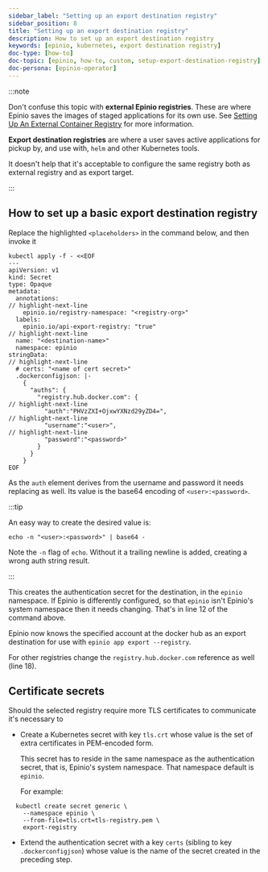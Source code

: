 ```yaml
---
sidebar_label: "Setting up an export destination registry"
sidebar_position: 8
title: "Setting up an export destination registry"
description: How to set up an export destination registry
keywords: [epinio, kubernetes, export destination registry]
doc-type: [how-to]
doc-topic: [epinio, how-to, custom, setup-export-destination-registry]
doc-persona: [epinio-operator]
---
```


:::note

Don't confuse this topic with **external Epinio registries**.
These are where Epinio saves the images of staged applications for its own use.
See [Setting Up An External Container Registry](setup_external_registry.md) for more information.

**Export destination registries** are where a user saves active applications for pickup by, and use with, `helm` and other Kubernetes tools.

It doesn't help that it's acceptable to configure the same registry both as external registry and as export target.

:::

## How to set up a basic export destination registry

Replace the highlighted `<placeholders>` in the command below, and then invoke it

```console showLineNumbers
kubectl apply -f - <<EOF
---
apiVersion: v1
kind: Secret
type: Opaque
metadata:
  annotations:
// highlight-next-line
    epinio.io/registry-namespace: "<registry-org>"
  labels:
    epinio.io/api-export-registry: "true"
// highlight-next-line
  name: "<destination-name>"
  namespace: epinio
stringData:
// highlight-next-line
  # certs: "<name of cert secret>"
  .dockerconfigjson: |-
    {
      "auths": {
        "registry.hub.docker.com": {
// highlight-next-line
          "auth":"PHVzZXI+OjxwYXNzd29yZD4=",
// highlight-next-line
          "username":"<user>",
// highlight-next-line
          "password":"<password>"
        }
      }
    }
EOF
```

As the `auth` element derives from the username and password it needs replacing as well.
Its value is the base64 encoding of `<user>:<password>`.

:::tip

An easy way to create the desired value is:

```console
echo -n "<user>:<password>" | base64 -
```

Note the `-n` flag of `echo`.
Without it a trailing newline is added, creating a wrong auth string result.

:::

This creates the authentication secret for the destination, in the `epinio` namespace.
If Epinio is differently configured, so that `epinio` isn't Epinio's system namespace then it needs changing.
That's in line 12 of the command above.

Epinio now knows the specified account at the docker hub as an export destination for use with `epinio app export --registry`.

For other registries change the `registry.hub.docker.com` reference as well (line 18).

## Certificate secrets

Should the selected registry require more TLS certificates to communicate it's necessary to

- Create a Kubernetes secret with key `tls.crt` whose value is the set of extra certificates in PEM-encoded form.

  This secret has to reside in the same namespace as the authentication secret, that is, Epinio's system namespace.
  That namespace default is `epinio`.

  For example:

```console
  kubectl create secret generic \
    --namespace epinio \
    --from-file=tls.crt=tls-registry.pem \
    export-registry
  ```

- Extend the authentication secret with a key `certs` (sibling to key `.dockerconfigjson`) whose value is the name of the secret created in the preceding step.

